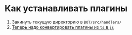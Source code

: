 # Как устанавливать плагины
  1. Закинуть текущую директорию в `BOT/src/handlers/`
  2. [Теперь надо конвертировать плагины из `ts` в `js`](https://github.com/SNIPPIK/WatKLOK/blob/nightly/README.md#2-%D1%81%D0%BE%D0%B1%D0%B8%D1%80%D0%B0%D0%B5%D0%BC-%D0%BF%D1%80%D0%BE%D0%B5%D0%BA%D1%82)
